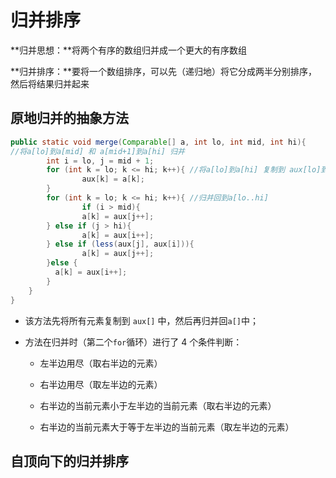 # 归并排序

**归并思想：**将两个有序的数组归并成一个更大的有序数组

**归并排序：**要将一个数组排序，可以先（递归地）将它分成两半分别排序，然后将结果归并起来

## 原地归并的抽象方法

```java
public static void merge(Comparable[] a, int lo, int mid, int hi){
//将a[lo]到a[mid] 和 a[mid+1]到a[hi] 归并
		int i = lo, j = mid + 1;
		for (int k = lo; k <= hi; k++){ //将a[lo]到a[hi] 复制到 aux[lo]到aux[hi] 
				aux[k] = a[k];
		}
		for (int k = lo; k <= hi; k++){ //归并回到a[lo..hi] 
				if (i > mid){
        		a[k] = aux[j++]; 
        } else if (j > hi){ 
        		a[k] = aux[i++];
        } else if (less(aux[j], aux[i])){
        		a[k] = aux[j++]; 
        }else {
          a[k] = aux[i++];
        }
    }
}
```

- 该方法先将所有元素复制到 `aux[]` 中，然后再归并回`a[]`中；

- 方法在归并时（第二个`for`循环）进行了 4 个条件判断：
	- 左半边用尽（取右半边的元素）
	
	- 右半边用尽（取左半边的元素）
	
	- 右半边的当前元素小于左半边的当前元素（取右半边的元素）
	
	- 右半边的当前元素大于等于左半边的当前元素（取左半边的元素）



## 自顶向下的归并排序

